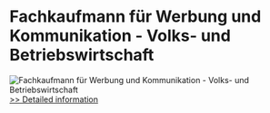 # Fachkaufmann für Werbung und Kommunikation - Volks- und Betriebswirtschaft
![Fachkaufmann für Werbung und Kommunikation - Volks- und Betriebswirtschaft](https://mycommerce.akamaized.net/api/pimages/P300452405/BIG/300452405.JPG)
[>> Detailed information](https://secure.shareit.com/shareit/product.html?productid=300452405&affiliateid=200057808)